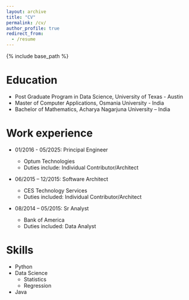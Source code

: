 ```yaml
---
layout: archive
title: "CV"
permalink: /cv/
author_profile: true
redirect_from:
  - /resume
---
```


{% include base_path %}

Education
======
* Post Graduate Program in Data Science, University of Texas - Austin
* Master of Computer Applications, Osmania University - India
* Bachelor of Mathematics, Acharya Nagarjuna University – India


Work experience
======
* 01/2016 - 05/2025: Principal Engineer
  * Optum Technologies
  * Duties include: Individual Contributor/Architect

* 06/2015 – 12/2015: Software Architect
  * CES Technology Services
  * Duties included: Individual Contributor/Architect

* 08/2014 – 05/2015: Sr Analyst
  * Bank of America
  * Duties included: Data Analyst




Skills
======
* Python
* Data Science
  * Statistics
  * Regression
* Java

<!-- Publications
======
  <ul>{% for post in site.publications reversed %}
    {% include archive-single-cv.html %}
  {% endfor %}</ul>

Talks
======
  <ul>{% for post in site.talks reversed %}
    {% include archive-single-talk-cv.html  %}
  {% endfor %}</ul>

Teaching
======
  <ul>{% for post in site.teaching reversed %}
    {% include archive-single-cv.html %}
  {% endfor %}</ul>

Service and leadership
======
* Currently signed in to 43 different slack teams -->
